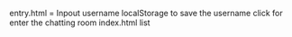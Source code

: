 entry.html = Inpout username 
localStorage to save the username
click for enter the chatting room
index.html
list